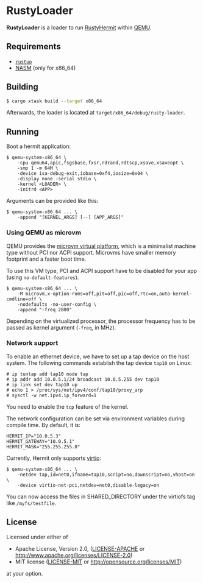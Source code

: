 # RustyLoader

**RustyLoader** is a loader to run [RustyHermit](https://github.com/hermitcore/libhermit-rs) within [QEMU](https://www.qemu.org).

## Requirements

* [`rustup`](https://www.rust-lang.org/tools/install)
* [NASM](https://nasm.us/) (only for x86_64)

## Building

```bash
$ cargo xtask build --target x86_64
```

Afterwards, the loader is located at `target/x86_64/debug/rusty-loader`.

## Running

Boot a hermit application:

```
$ qemu-system-x86_64 \
    -cpu qemu64,apic,fsgsbase,fxsr,rdrand,rdtscp,xsave,xsaveopt \
    -smp 1 -m 64M \
    -device isa-debug-exit,iobase=0xf4,iosize=0x04 \
    -display none -serial stdio \
    -kernel <LOADER> \
    -initrd <APP>
```

Arguments can be provided like this:

```
$ qemu-system-x86_64 ... \
    -append "[KERNEL_ARGS] [--] [APP_ARGS]"
```

### Using QEMU as microvm

QEMU provides the [microvm virtual platform], which is a minimalist machine type without PCI nor ACPI support.
Microvms have smaller memory footprint and a faster boot time.

[microvm virtual platform]: https://qemu.readthedocs.io/en/latest/system/i386/microvm.html

To use this VM type, PCI and ACPI support have to be disabled for your app (using `no-default-features`).

```
$ qemu-system-x86_64 ... \
    -M microvm,x-option-roms=off,pit=off,pic=off,rtc=on,auto-kernel-cmdline=off \
    -nodefaults -no-user-config \
    -append "-freq 2800"
```

Depending on the virtualized processor, the processor frequency has to be passed as kernel argument (`-freq`, in MHz).

### Network support

To enable an ethernet device, we have to set up a tap device on the host system.
The following commands establish the tap device `tap10` on Linux:

```
# ip tuntap add tap10 mode tap
# ip addr add 10.0.5.1/24 broadcast 10.0.5.255 dev tap10
# ip link set dev tap10 up
# echo 1 > /proc/sys/net/ipv4/conf/tap10/proxy_arp
# sysctl -w net.ipv4.ip_forward=1
```

You need to enable the `tcp` feature of the kernel.

The network configuration can be set via environment variables during compile time.
By default, it is:

```
HERMIT_IP="10.0.5.3"
HERMIT_GATEWAY="10.0.5.1"
HERMIT_MASK="255.255.255.0"
```

Currently, Hermit only supports [virtio]:

[virtio]: https://www.redhat.com/en/blog/introduction-virtio-networking-and-vhost-net

```
$ qemu-system-x86_64 ... \
    -netdev tap,id=net0,ifname=tap10,script=no,downscript=no,vhost=on \
    -device virtio-net-pci,netdev=net0,disable-legacy=on
```

You can now access the files in SHARED_DIRECTORY under the virtiofs tag like `/myfs/testfile`.

## License

Licensed under either of

* Apache License, Version 2.0, ([LICENSE-APACHE](LICENSE-APACHE) or http://www.apache.org/licenses/LICENSE-2.0)
* MIT license ([LICENSE-MIT](LICENSE-MIT) or http://opensource.org/licenses/MIT)

at your option.
